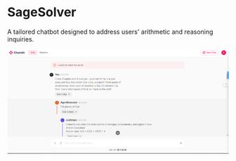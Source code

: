 # SageSolver
A tailored chatbot designed to address users' arithmetic and reasoning inquiries. 

![alt text for screen readers](agent_action_schema.png "Sample outputs")

